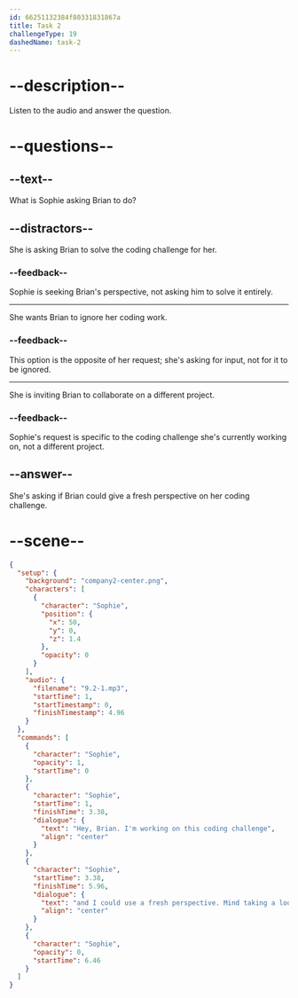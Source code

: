 ```yaml
---
id: 66251132384f80331831867a
title: Task 2
challengeType: 19
dashedName: task-2
---
```


<!-- (Audio) Sophie: Hey, Brian! I'm working on this coding challenge, and I could use a fresh perspective. Mind taking a look? -->

# --description--

Listen to the audio and answer the question.

# --questions--

## --text--

What is Sophie asking Brian to do?

## --distractors--

She is asking Brian to solve the coding challenge for her.

### --feedback--

Sophie is seeking Brian's perspective, not asking him to solve it entirely.

---

She wants Brian to ignore her coding work.

### --feedback--

This option is the opposite of her request; she's asking for input, not for it to be ignored.

---

She is inviting Brian to collaborate on a different project.

### --feedback--

Sophie's request is specific to the coding challenge she's currently working on, not a different project.

## --answer--

She's asking if Brian could give a fresh perspective on her coding challenge.

# --scene--

```json
{
  "setup": {
    "background": "company2-center.png",
    "characters": [
      {
        "character": "Sophie",
        "position": {
          "x": 50,
          "y": 0,
          "z": 1.4
        },
        "opacity": 0
      }
    ],
    "audio": {
      "filename": "9.2-1.mp3",
      "startTime": 1,
      "startTimestamp": 0,
      "finishTimestamp": 4.96
    }
  },
  "commands": [
    {
      "character": "Sophie",
      "opacity": 1,
      "startTime": 0
    },
    {
      "character": "Sophie",
      "startTime": 1,
      "finishTime": 3.38,
      "dialogue": {
        "text": "Hey, Brian. I'm working on this coding challenge",
        "align": "center"
      }
    },
    {
      "character": "Sophie",
      "startTime": 3.38,
      "finishTime": 5.96,
      "dialogue": {
        "text": "and I could use a fresh perspective. Mind taking a look?",
        "align": "center"
      }
    },
    {
      "character": "Sophie",
      "opacity": 0,
      "startTime": 6.46
    }
  ]
}
```

